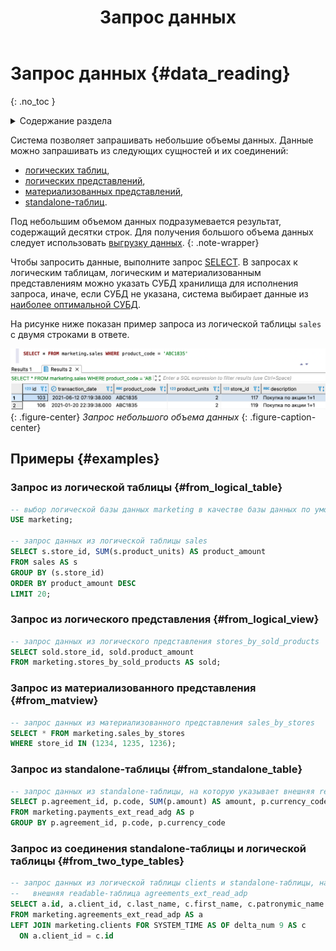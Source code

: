 ﻿---
layout: default
title: Запрос данных
nav_order: 6
parent: Работа с системой
has_children: true
has_toc: false
---

# Запрос данных {#data_reading}
{: .no_toc }

<details markdown="block">
  <summary>
    Содержание раздела
  </summary>
  {: .text-delta }
1. TOC
{:toc}
</details>

Система позволяет запрашивать небольшие объемы данных. Данные можно запрашивать из следующих сущностей и их соединений:
* [логических таблиц](../../overview/main_concepts/logical_table/logical_table.md),
* [логических представлений](../../overview/main_concepts/logical_view/logical_view.md),
* [материализованных представлений](../../overview/main_concepts/materialized_view/materialized_view.md), 
* [standalone-таблиц](../../overview/main_concepts/standalone_table/standalone_table.md).

Под небольшим объемом данных подразумевается результат, содержащий десятки строк.
Для получения большого объема данных следует использовать [выгрузку данных](../data_download/data_download.md).
{: .note-wrapper}

Чтобы запросить данные, выполните запрос [SELECT](../../reference/sql_plus_requests/SELECT/SELECT.md). 
В запросах к логическим таблицам, логическим и материализованным представлениям можно указать СУБД хранилища 
для исполнения запроса, иначе, если СУБД не указана, система выбирает данные из 
[наиболее оптимальной СУБД](../data_reading/routing/routing.md).

На рисунке ниже показан пример запроса из логической таблицы `sales` с двумя строками в ответе.

![](data_reading.png)
{: .figure-center}
*Запрос небольшого объема данных*
{: .figure-caption-center}

## Примеры {#examples}

### Запрос из логической таблицы {#from_logical_table}

```sql
-- выбор логической базы данных marketing в качестве базы данных по умолчанию
USE marketing;

-- запрос данных из логической таблицы sales
SELECT s.store_id, SUM(s.product_units) AS product_amount
FROM sales AS s
GROUP BY (s.store_id)
ORDER BY product_amount DESC
LIMIT 20;
```

### Запрос из логического представления {#from_logical_view}

```sql
-- запрос данных из логического представления stores_by_sold_products
SELECT sold.store_id, sold.product_amount
FROM marketing.stores_by_sold_products AS sold;
```

### Запрос из материализованного представления {#from_matview}

```sql
-- запрос данных из материализованного представления sales_by_stores
SELECT * FROM marketing.sales_by_stores
WHERE store_id IN (1234, 1235, 1236);
```

### Запрос из standalone-таблицы {#from_standalone_table}

```sql
-- запрос данных из standalone-таблицы, на которую указывает внешняя readable-таблица payments_ext_read_adg
SELECT p.agreement_id, p.code, SUM(p.amount) AS amount, p.currency_code 
FROM marketing.payments_ext_read_adg AS p 
GROUP BY p.agreement_id, p.code, p.currency_code
```

### Запрос из соединения standalone-таблицы и логической таблицы {#from_two_type_tables}

```sql
-- запрос данных из логической таблицы clients и standalone-таблицы, на которую указывает 
--   внешняя readable-таблица agreements_ext_read_adp
SELECT a.id, a.client_id, c.last_name, c.first_name, c.patronymic_name 
FROM marketing.agreements_ext_read_adp AS a
LEFT JOIN marketing.clients FOR SYSTEM_TIME AS OF delta_num 9 AS c
  ON a.client_id = c.id
```